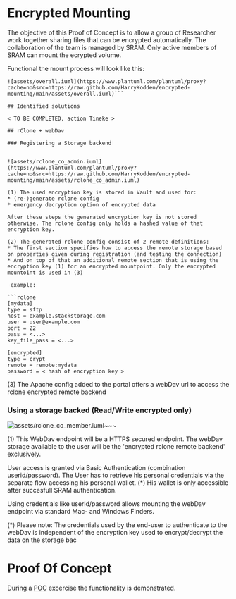 
# Encrypted Mounting

The objective of this Proof of Concept is to allow a group of Researcher work together sharing files that can be encrypted automatically.
The collaboration of the team is managed by SRAM. Only active members of SRAM can mount the ecrypted volume.

Functional the mount process will look like this:

```plantuml
![assets/overall.iuml](https://www.plantuml.com/plantuml/proxy?cache=no&src=https://raw.github.com/HarryKodden/encrypted-mounting/main/assets/overall.iuml)```

## Identified solutions

< TO BE COMPLETED, action Tineke >

## rClone + webDav

### Registering a Storage backend


![assets/rclone_co_admin.iuml](https://www.plantuml.com/plantuml/proxy?cache=no&src=https://raw.github.com/HarryKodden/encrypted-mounting/main/assets/rclone_co_admin.iuml)

(1) The used encryption key is stored in Vault and used for:
* (re-)generate rclone config
* emergency decryption option of encrypted data

After these steps the generated encryption key is not stored otherwise. The rclone config only holds a hashed value of that encryption key.

(2) The generated rclone config consist of 2 remote definitions:
* The first section specifies how to access the remote storage based on properties given during registration (and testing the connection)
* And on top of that an additional remote section that is using the encryption key (1) for an encrypted mountpoint. Only the encrypted mountoint is used in (3)
 
 example:

```rclone
[mydata]
type = sftp
host = example.stackstorage.com
user = user@example.com
port = 22
pass = <...>
key_file_pass = <...>

[encrypted]
type = crypt
remote = remote:mydata
password = < hash of encryption key >
``` 

(3) The Apache config added to the portal offers a webDav url to access the rclone encrypted remote backend

### Using a storage backed (Read/Write encrypted only)


![assets/rclone_co_member.iuml](https://www.plantuml.com/plantuml/proxy?cache=no&src=https://raw.github.com/HarryKodden/encrypted-mounting/main/assets/rclone_co_member.iuml)~~~ 

(1) This WebDav endpoint will be a HTTPS secured endpoint. The webDav storage available to the user will be the 'encrypted rclone remote backend' exclusively.

User access is granted via Basic Authentication (combination userid/password). The User has to retrieve his personal credentials via the separate flow accessing his personal wallet. (*)
His wallet is only accessible after succesfull SRAM authentication.

Using credentials like userid/password allows mounting the webDav endpoint via standard Mac- and Windows Finders.

(*) Please note: The credentials used by the end-user to authenticate to the webDav is independent of the encryption key used to encrypt/decrypt the data on the storage bac

# Proof Of Concept

During a [POC](./POC.md) excercise the functionality is demonstrated.